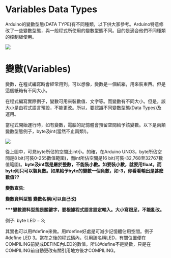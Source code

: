 <h1>Variables Data Types</h1><p>
Arduino的變數型態(DATA TYPE)有不同種類，以下供大家參考。Arduino特意修改了一些變數型態，與一般程式所使用的變數型態不同。目的是適合他們不同種類的控制板使用。<p>
<img src="https://www.meteam.org/1st_STEM2022/GithubWebpage/variable01b.png"><p>
<h1>變數(Variables)</h1><p>
變數，在程式編寫時會經常用到。可以想像，變數是一個紙箱，用來裝東西。但是這個紙箱有不同大小。<p>在程式編寫實際例子，變數可用來裝數值、文字等。而變數有不同大小。但是，該大小是由程式語言預設，不能更改。所以，要認識不同變數型態(Data Types)及運用。<p>
當程式開始運行時，如有變數，電腦的記憶體會預留空間給予該變數。以下是兩類變數型態例子，byte及int(當然不止兩類!)。<p>
<img src="https://www.meteam.org/1st_STEM2022/GithubWebpage/T02LED02b.png"><p><p>
從上圖中，可見byte所佔的空間比int小。的確，在Arduino UNO3，byte所佔空間是8 bit(可裝0-255數值範圍)，而int所佔空間是16 bit(可裝-32,768至32767數值範圍)。<B>byte及int階是屬於整數，不能裝小數。如要裝小數，就要用float。而byte則只可以裝負數。如果給予byte的變數一個負數，如-3，你看看輸出是甚麼數值??</B><p>

<B>變數宣告:</B><p>
<B>變數資料型態   變數名稱(可以自己改)</B><p>
<B>***變數資料型態是關鍵字，要根據程式語言設定輸入。大小寫跟足，不能亂改。</B> <p>
 例子: byte LED = 3; <p>  
  
其實也可以用#define來做。用#define好處是可減少記憶體佔用空間。例子 #define LED 3。當在之後的程式碼內，引用該名稱LED，有關位置便在COMPILING前變成DEFINE內LED的數值。所以#define不是變數，只是在COMPILING前自動更改有關引用地方後才COMPILING。<p> 
